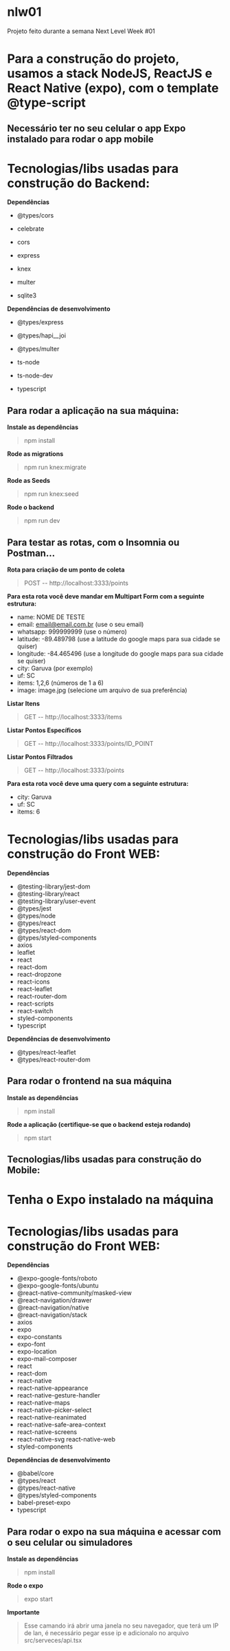 # nlw01
Projeto feito durante a semana Next Level Week #01

# Para a construção do projeto, usamos a stack NodeJS, ReactJS e React Native (expo), com o template @type-script


Necessário ter no seu celular o app Expo instalado para rodar o app mobile
---------

# Tecnologias/libs usadas para construção do Backend:


**Dependências**
- @types/cors

- celebrate

- cors

- express

- knex

- multer

- sqlite3

**Dependências de desenvolvimento**
- @types/express

- @types/hapi__joi

- @types/multer

- ts-node

- ts-node-dev

- typescript

Para rodar a aplicação na sua máquina:
-----------

**Instale as dependências**
> npm install

**Rode as migrations**
> npm run knex:migrate

**Rode as Seeds**
> npm run knex:seed

**Rode o backend**
> npm run dev

Para testar as rotas, com o Insomnia ou Postman...
-------------
**Rota para criação de um ponto de coleta**
> POST -- http://localhost:3333/points

**Para esta rota você deve mandar em Multipart Form com a seguinte estrutura:**
- name:  NOME DE TESTE
- email:  email@email.com.br (use o seu email)
- whatsapp: 999999999 (use o número)
- latitude: -89.489798 (use a latitude do google maps para sua cidade se quiser)
- longitude: -84.465496 (use a longitude do google maps para sua cidade se quiser)
- city: Garuva (por exemplo)
- uf: SC
- items: 1,2,6 (números de 1 a 6)
- image: image.jpg (selecione um arquivo de sua preferência)

**Listar Itens**
> GET -- http://localhost:3333/items

**Listar Pontos Específicos**
> GET -- http://localhost:3333/points/ID_POINT

**Listar Pontos Filtrados**
> GET -- http://localhost:3333/points

**Para esta rota você deve uma query com a seguinte estrutura:**
- city: Garuva
- uf: SC
- items: 6

# Tecnologias/libs usadas para construção do Front WEB:

**Dependências**
- @testing-library/jest-dom
- @testing-library/react
- @testing-library/user-event
- @types/jest
- @types/node
- @types/react
- @types/react-dom    
- @types/styled-components    
- axios
- leaflet
- react    
- react-dom
- react-dropzone
- react-icons
- react-leaflet
- react-router-dom
- react-scripts
- react-switch
- styled-components
- typescript 

**Dependências de desenvolvimento**
- @types/react-leaflet
- @types/react-router-dom

Para rodar o frontend na sua máquina
------------

**Instale as dependências**
> npm install

**Rode a aplicação (certifique-se que o backend esteja rodando)**
> npm start


Tecnologias/libs usadas para construção do Mobile:
---------

# Tenha o Expo instalado na máquina

# Tecnologias/libs usadas para construção do Front WEB:


**Dependências**
- @expo-google-fonts/roboto
- @expo-google-fonts/ubuntu
- @react-native-community/masked-view 
- @react-navigation/drawer
- @react-navigation/native
- @react-navigation/stack
- axios
- expo
- expo-constants
- expo-font
- expo-location
- expo-mail-composer
- react
- react-dom
- react-native
- react-native-appearance
- react-native-gesture-handler
- react-native-maps 
- react-native-picker-select
- react-native-reanimated
- react-native-safe-area-context 
- react-native-screens
- react-native-svg react-native-web
- styled-components

**Dependências de desenvolvimento**
- @babel/core
- @types/react
- @types/react-native
- @types/styled-components
- babel-preset-expo
- typescript

Para rodar o expo na sua máquina e acessar com o seu celular ou simuladores 
---------

**Instale as dependências**
> npm install

**Rode o expo**
> expo start

**Importante**
> Esse camando irá abrir uma janela no seu navegador, que terá um IP de lan, é necessário pegar esse ip e adicionalo no arquivo src/serveces/api.tsx 


